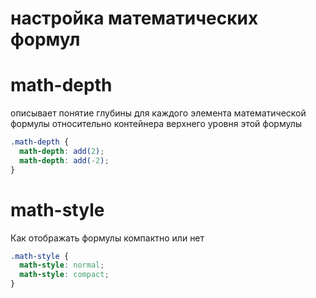 # настройка математических формул

# math-depth

описывает понятие глубины для каждого элемента математической формулы относительно контейнера верхнего уровня этой формулы

```scss
.math-depth {
  math-depth: add(2);
  math-depth: add(-2);
}
```

# math-style

Как отображать формулы компактно или нет

```scss
.math-style {
  math-style: normal;
  math-style: compact;
}
```

<!-- BPs ------------------------------------------------------------------------------------------------------------------------------------->
